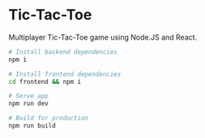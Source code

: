 # Tic-Tac-Toe
Multiplayer Tic-Tac-Toe game using Node.JS and React.

``` bash
# Install backend dependencies
npm i

# Install frontend dependencies
cd frontend && npm i

# Serve app
npm run dev

# Build for production
npm run build
```
